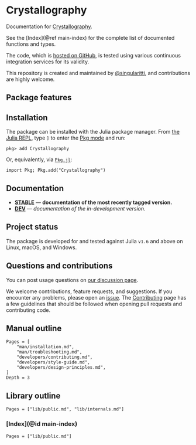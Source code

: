 # Crystallography

Documentation for [Crystallography](https://github.com/MineralsCloud/Crystallography.jl).

See the [Index](@ref main-index) for the complete list of documented functions
and types.

The code, which is [hosted on GitHub](https://github.com/MineralsCloud/Crystallography.jl), is tested
using various continuous integration services for its validity.

This repository is created and maintained by
[@singularitti](https://github.com/singularitti), and contributions are highly welcome.

## Package features

## Installation

The package can be installed with the Julia package manager.
From [the Julia REPL](https://docs.julialang.org/en/v1/stdlib/REPL/), type `]` to enter
the [Pkg mode](https://docs.julialang.org/en/v1/stdlib/REPL/#Pkg-mode) and run:

```julia-repl
pkg> add Crystallography
```

Or, equivalently, via [`Pkg.jl`](https://pkgdocs.julialang.org/v1/):

```@repl
import Pkg; Pkg.add("Crystallography")
```

## Documentation

- [**STABLE**](https://MineralsCloud.github.io/Crystallography.jl/stable) — **documentation of the most recently tagged version.**
- [**DEV**](https://MineralsCloud.github.io/Crystallography.jl/dev) — _documentation of the in-development version._

## Project status

The package is developed for and tested against Julia `v1.6` and above on Linux, macOS, and
Windows.

## Questions and contributions

You can post usage questions on
[our discussion page](https://github.com/MineralsCloud/Crystallography.jl/discussions).

We welcome contributions, feature requests, and suggestions. If you encounter any problems,
please open an [issue](https://github.com/MineralsCloud/Crystallography.jl/issues).
The [Contributing](@ref) page has
a few guidelines that should be followed when opening pull requests and contributing code.

## Manual outline

```@contents
Pages = [
    "man/installation.md",
    "man/troubleshooting.md",
    "developers/contributing.md",
    "developers/style-guide.md",
    "developers/design-principles.md",
]
Depth = 3
```

## Library outline

```@contents
Pages = ["lib/public.md", "lib/internals.md"]
```

### [Index](@id main-index)

```@index
Pages = ["lib/public.md"]
```
